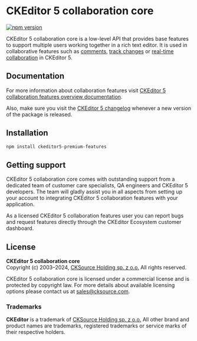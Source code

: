 # CKEditor&nbsp;5 collaboration core

[![npm version](https://badge.fury.io/js/%40ckeditor%2Fckeditor5-collaboration-core.svg)](https://www.npmjs.com/package/@ckeditor/ckeditor5-collaboration-core)

CKEditor&nbsp;5 collaboration core is a low-level API that provides base features to support multiple users working together in a rich text editor. It is used in collaborative features such as [comments](https://ckeditor.com/collaboration/comments/), [track changes](https://ckeditor.com/collaboration/track-changes/) or [real-time collaboration](https://ckeditor.com/collaboration/real-time/) in CKEditor&nbsp;5.

## Documentation

For more information about collaboration features visit [CKEditor&nbsp;5 collaboration features overview documentation](https://ckeditor.com/docs/ckeditor5/latest/features/collaboration/collaboration.html).

Also, make sure you visit the [CKEditor&nbsp;5 changelog](https://github.com/ckeditor/ckeditor5/blob/master/CHANGELOG.md) whenever a new version of the package is released.

## Installation

```bash
npm install ckeditor5-premium-features
```

## Getting support

CKEditor&nbsp;5 collaboration core comes with outstanding support from a dedicated team of customer care specialists, QA engineers and CKEditor&nbsp;5 developers. The team will gladly assist you in all aspects from setting up your account to integrating CKEditor&nbsp;5 collaboration features with your application.

As a licensed CKEditor&nbsp;5 collaboration features user you can report bugs and request features directly through the CKEditor Ecosystem customer dashboard.

## License

**CKEditor&nbsp;5 collaboration core**<br>
Copyright (c) 2003–2024, [CKSource Holding sp. z o.o.](https://cksource.com) All rights reserved.

CKEditor&nbsp;5 collaboration core is licensed under a commercial license and is protected by copyright law.
For more details about available licensing options please contact us at sales@cksource.com.

### Trademarks

**CKEditor** is a trademark of [CKSource Holding sp. z o.o.](https://cksource.com) All other brand and product names are trademarks, registered trademarks or service marks of their respective holders.
